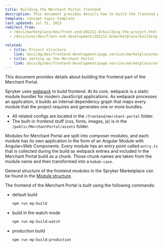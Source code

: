 ```yaml
---
title: Building the Merchant Portal frontend
description: This document provides details how to build the frontend part of the Merchant Portal.
template: concept-topic-template
last_updated: Jul 31, 2023
redirect_from:
  - /docs/marketplace/dev/front-end/202212.0/building-the-project.html
  - /docs/scos/dev/front-end-development/202212.0/marketplace/building-the-merchant-portal-frontend.html

related:
  - title: Project structure
    link: docs/dg/dev/frontend-development/page.version/marketplace/marketplace-frontend-project-and-module-structure.html
  - title: Setting up the Merchant Portal
    link: docs/dg/dev/frontend-development/page.version/marketplace/set-up-the-merchant-portal.html
---
```


This document provides details about building the frontend part of the Merchant Portal.

Spryker uses [webpack](https://webpack.js.org/guides/getting-started/) to build frontend. At its core, webpack is a static module bundler for modern JavaScript applications. As webpack processes an application, it builds an internal dependency graph that maps every module that the project requires and generates one or more bundles.
- All related configs are located in the `/frontend/merchant-portal` folder.
- The built-in frontend stuff (css, fonts, images, js) is in the `/public/MerchantPortal/assets` folder.

Modules for Merchant Portal are split into composer modules, and each module has its own application in the form of an Angular Module with Angular+Web Components.
Every module has an entry point called `entry.ts` that is collected during the build as webpack entries and included in the Merchant Portal build as a chunk.
Those chunk names are taken from the module name and then transformed into a `kebab-case`.

General structure of the frontend modules in the Spryker Marketplace can be found in the [Module structure](/docs/dg/dev/frontend-development/{{page.version}}/marketplace/marketplace-frontend-project-and-module-structure.html#module-structure).

The frontend of the Merchant Portal is built using the following commands:

- default build
    ```bash
    npm run mp:build
    ```

- build in the watch mode
    ```bash
    npm run mp:build:watch
    ```

- production build
    ```bash
    npm run mp:build:production
    ```
